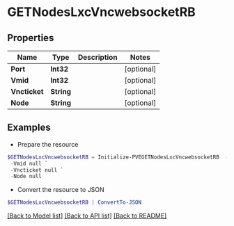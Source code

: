 # GETNodesLxcVncwebsocketRB
## Properties

Name | Type | Description | Notes
------------ | ------------- | ------------- | -------------
**Port** | **Int32** |  | [optional] 
**Vmid** | **Int32** |  | [optional] 
**Vncticket** | **String** |  | [optional] 
**Node** | **String** |  | [optional] 

## Examples

- Prepare the resource
```powershell
$GETNodesLxcVncwebsocketRB = Initialize-PVEGETNodesLxcVncwebsocketRB  -Port null `
 -Vmid null `
 -Vncticket null `
 -Node null
```

- Convert the resource to JSON
```powershell
$GETNodesLxcVncwebsocketRB | ConvertTo-JSON
```

[[Back to Model list]](../README.md#documentation-for-models) [[Back to API list]](../README.md#documentation-for-api-endpoints) [[Back to README]](../README.md)

